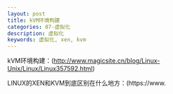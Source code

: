 ```yaml
---
layout: post
title: kVM环境构建
categories: 07-虚拟化
description: 虚拟化
keywords: 虚拟化, xen, kvm
---
```





kVM环境构建：(http://www.magicsite.cn/blog/Linux-Unix/Linux/Linux357592.html)


LINUX的XEN和KVM到底区别在什么地方：(https://www.
